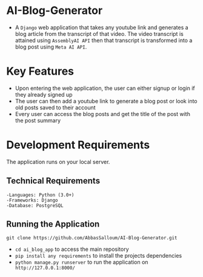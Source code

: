 # AI-Blog-Generator
- A `Django` web application that takes any youtube link and generates a blog article from the transcript of that video.
The video transcript is attained using `AssemblyAI API` then that transcript is transformed into a blog post using `Meta AI API`.

# Key Features
 - Upon entering the web application, the user can either signup or login if they already signed up
 - The user can then add a youtube link to generate a blog post or look into old posts saved to their account
 - Every user can access the blog posts and get the title of the post with the post summary

# Development Requirements
The application runs on your local server.

## Technical Requirements
```
-Languages: Python (3.0+)
-Frameworks: Django
-Database: PostgreSQL
```

## Running the Application
```
git clone https://github.com/AbbasSalloum/AI-Blog-Generator.git
```
- `cd ai_blog_app` to access the main repository
- `pip install any requirements` to install the projects dependencies
- `python manage.py runserver` to run the application on ` http://127.0.0.1:8000/`

 
